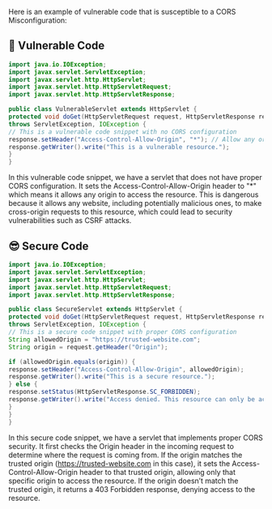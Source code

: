 Here is an example of vulnerable code that is susceptible to a CORS Misconfiguration:

## 🥺 Vulnerable Code
```java
import java.io.IOException;
import javax.servlet.ServletException;
import javax.servlet.http.HttpServlet;
import javax.servlet.http.HttpServletRequest;
import javax.servlet.http.HttpServletResponse;

public class VulnerableServlet extends HttpServlet {
protected void doGet(HttpServletRequest request, HttpServletResponse response)
throws ServletException, IOException {
// This is a vulnerable code snippet with no CORS configuration
response.setHeader("Access-Control-Allow-Origin", "*"); // Allow any origin (Not recommended)
response.getWriter().write("This is a vulnerable resource.");
}
}
```
In this vulnerable code snippet, we have a servlet that does not have proper CORS configuration. It sets the Access-Control-Allow-Origin header to "*" which means it allows any origin to access the resource. This is dangerous because it allows any website, including potentially malicious ones, to make cross-origin requests to this resource, which could lead to security vulnerabilities such as CSRF attacks.

## 😎 Secure Code 
```java
import java.io.IOException;
import javax.servlet.ServletException;
import javax.servlet.http.HttpServlet;
import javax.servlet.http.HttpServletRequest;
import javax.servlet.http.HttpServletResponse;

public class SecureServlet extends HttpServlet {
protected void doGet(HttpServletRequest request, HttpServletResponse response)
throws ServletException, IOException {
// This is a secure code snippet with proper CORS configuration
String allowedOrigin = "https://trusted-website.com";
String origin = request.getHeader("Origin");

if (allowedOrigin.equals(origin)) {
response.setHeader("Access-Control-Allow-Origin", allowedOrigin);
response.getWriter().write("This is a secure resource.");
} else {
response.setStatus(HttpServletResponse.SC_FORBIDDEN);
response.getWriter().write("Access denied. This resource can only be accessed from a trusted origin.");
}
}
}
```
In this secure code snippet, we have a servlet that implements proper CORS security. It first checks the Origin header in the incoming request to determine where the request is coming from. If the origin matches the trusted origin (https://trusted-website.com in this case), it sets the Access-Control-Allow-Origin header to that trusted origin, allowing only that specific origin to access the resource. If the origin doesn’t match the trusted origin, it returns a 403 Forbidden response, denying access to the resource.
